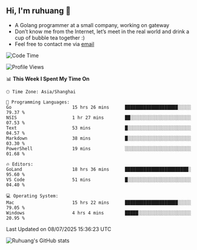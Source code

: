 ## Hi, I'm ruhuang 👋

- A Golang programmer at a small company, working on gateway
- Don’t know me from the Internet, let’s meet in the real world and drink a cup of bubble tea together :)
- Feel free to contact me via [email](mailto:ruhuang2001@gmail.com)
<!--START_SECTION:waka-->
![Code Time](http://img.shields.io/badge/Code%20Time-648%20hrs%209%20mins-blue)

![Profile Views](http://img.shields.io/badge/Profile%20Views-0-blue)

📊 **This Week I Spent My Time On** 

```text
🕑︎ Time Zone: Asia/Shanghai

💬 Programming Languages: 
Go                       15 hrs 26 mins      ████████████████████░░░░░   79.37 % 
NSIS                     1 hr 27 mins        ██░░░░░░░░░░░░░░░░░░░░░░░   07.53 % 
Text                     53 mins             █░░░░░░░░░░░░░░░░░░░░░░░░   04.57 % 
Markdown                 38 mins             █░░░░░░░░░░░░░░░░░░░░░░░░   03.30 % 
PowerShell               19 mins             ░░░░░░░░░░░░░░░░░░░░░░░░░   01.68 % 

🔥 Editors: 
GoLand                   18 hrs 36 mins      ████████████████████████░   95.60 % 
VS Code                  51 mins             █░░░░░░░░░░░░░░░░░░░░░░░░   04.40 % 

💻 Operating System: 
Mac                      15 hrs 22 mins      ████████████████████░░░░░   79.05 % 
Windows                  4 hrs 4 mins        █████░░░░░░░░░░░░░░░░░░░░   20.95 % 
```


 Last Updated on 08/07/2025 15:36:23 UTC
<!--END_SECTION:waka-->

![Ruhuang's GitHub stats](https://github-readme-stats.vercel.app/api?username=ruhuang2001&count_private=true&hide_title=true&show_icons=true&theme=vue)

